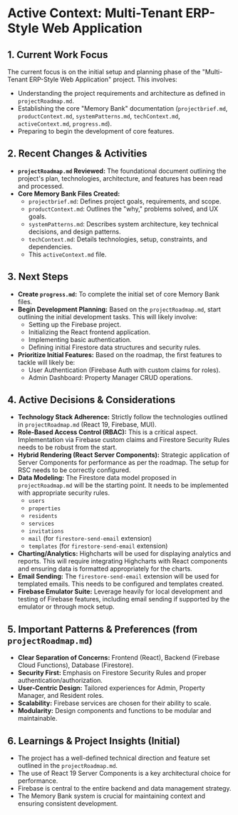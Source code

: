 # Active Context: Multi-Tenant ERP-Style Web Application

## 1. Current Work Focus

The current focus is on the initial setup and planning phase of the "Multi-Tenant ERP-Style Web Application" project. This involves:
*   Understanding the project requirements and architecture as defined in `projectRoadmap.md`.
*   Establishing the core "Memory Bank" documentation (`projectbrief.md`, `productContext.md`, `systemPatterns.md`, `techContext.md`, `activeContext.md`, `progress.md`).
*   Preparing to begin the development of core features.

## 2. Recent Changes & Activities

*   **`projectRoadmap.md` Reviewed:** The foundational document outlining the project's plan, technologies, architecture, and features has been read and processed.
*   **Core Memory Bank Files Created:**
    *   `projectbrief.md`: Defines project goals, requirements, and scope.
    *   `productContext.md`: Outlines the "why," problems solved, and UX goals.
    *   `systemPatterns.md`: Describes system architecture, key technical decisions, and design patterns.
    *   `techContext.md`: Details technologies, setup, constraints, and dependencies.
    *   This `activeContext.md` file.

## 3. Next Steps

*   **Create `progress.md`:** To complete the initial set of core Memory Bank files.
*   **Begin Development Planning:** Based on the `projectRoadmap.md`, start outlining the initial development tasks. This will likely involve:
    *   Setting up the Firebase project.
    *   Initializing the React frontend application.
    *   Implementing basic authentication.
    *   Defining initial Firestore data structures and security rules.
*   **Prioritize Initial Features:** Based on the roadmap, the first features to tackle will likely be:
    *   User Authentication (Firebase Auth with custom claims for roles).
    *   Admin Dashboard: Property Manager CRUD operations.

## 4. Active Decisions & Considerations

*   **Technology Stack Adherence:** Strictly follow the technologies outlined in `projectRoadmap.md` (React 19, Firebase, MUI).
*   **Role-Based Access Control (RBAC):** This is a critical aspect. Implementation via Firebase custom claims and Firestore Security Rules needs to be robust from the start.
*   **Hybrid Rendering (React Server Components):** Strategic application of Server Components for performance as per the roadmap. The setup for RSC needs to be correctly configured.
*   **Data Modeling:** The Firestore data model proposed in `projectRoadmap.md` will be the starting point. It needs to be implemented with appropriate security rules.
    *   `users`
    *   `properties`
    *   `residents`
    *   `services`
    *   `invitations`
    *   `mail` (for `firestore-send-email` extension)
    *   `templates` (for `firestore-send-email` extension)
*   **Charting/Analytics:** Highcharts will be used for displaying analytics and reports. This will require integrating Highcharts with React components and ensuring data is formatted appropriately for the charts.
*   **Email Sending:** The `firestore-send-email` extension will be used for templated emails. This needs to be configured and templates created.
*   **Firebase Emulator Suite:** Leverage heavily for local development and testing of Firebase features, including email sending if supported by the emulator or through mock setup.

## 5. Important Patterns & Preferences (from `projectRoadmap.md`)

*   **Clear Separation of Concerns:** Frontend (React), Backend (Firebase Cloud Functions), Database (Firestore).
*   **Security First:** Emphasis on Firestore Security Rules and proper authentication/authorization.
*   **User-Centric Design:** Tailored experiences for Admin, Property Manager, and Resident roles.
*   **Scalability:** Firebase services are chosen for their ability to scale.
*   **Modularity:** Design components and functions to be modular and maintainable.

## 6. Learnings & Project Insights (Initial)

*   The project has a well-defined technical direction and feature set outlined in the `projectRoadmap.md`.
*   The use of React 19 Server Components is a key architectural choice for performance.
*   Firebase is central to the entire backend and data management strategy.
*   The Memory Bank system is crucial for maintaining context and ensuring consistent development.
